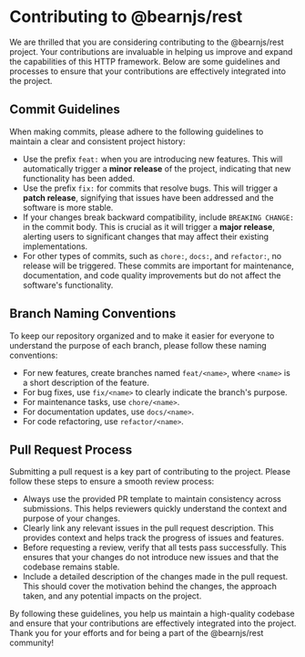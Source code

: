 # Contributing to @bearnjs/rest

We are thrilled that you are considering contributing to the @bearnjs/rest project. Your contributions are invaluable in helping us improve and expand the capabilities of this HTTP framework. Below are some guidelines and processes to ensure that your contributions are effectively integrated into the project.

## Commit Guidelines

When making commits, please adhere to the following guidelines to maintain a clear and consistent project history:

- Use the prefix `feat:` when you are introducing new features. This will automatically trigger a **minor release** of the project, indicating that new functionality has been added.
- Use the prefix `fix:` for commits that resolve bugs. This will trigger a **patch release**, signifying that issues have been addressed and the software is more stable.
- If your changes break backward compatibility, include `BREAKING CHANGE:` in the commit body. This is crucial as it will trigger a **major release**, alerting users to significant changes that may affect their existing implementations.
- For other types of commits, such as `chore:`, `docs:`, and `refactor:`, no release will be triggered. These commits are important for maintenance, documentation, and code quality improvements but do not affect the software's functionality.

## Branch Naming Conventions

To keep our repository organized and to make it easier for everyone to understand the purpose of each branch, please follow these naming conventions:

- For new features, create branches named `feat/<name>`, where `<name>` is a short description of the feature.
- For bug fixes, use `fix/<name>` to clearly indicate the branch's purpose.
- For maintenance tasks, use `chore/<name>`.
- For documentation updates, use `docs/<name>`.
- For code refactoring, use `refactor/<name>`.

## Pull Request Process

Submitting a pull request is a key part of contributing to the project. Please follow these steps to ensure a smooth review process:

- Always use the provided PR template to maintain consistency across submissions. This helps reviewers quickly understand the context and purpose of your changes.
- Clearly link any relevant issues in the pull request description. This provides context and helps track the progress of issues and features.
- Before requesting a review, verify that all tests pass successfully. This ensures that your changes do not introduce new issues and that the codebase remains stable.
- Include a detailed description of the changes made in the pull request. This should cover the motivation behind the changes, the approach taken, and any potential impacts on the project.

By following these guidelines, you help us maintain a high-quality codebase and ensure that your contributions are effectively integrated into the project. Thank you for your efforts and for being a part of the @bearnjs/rest community!
